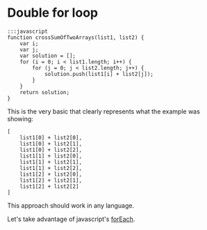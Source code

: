 # Double for loop

```
:::javascript
function crossSumOfTwoArrays(list1, list2) {
    var i;
    var j;
    var solution = [];
    for (i = 0; i < list1.length; i++) {
        for (j = 0; j < list2.length; j++) {
            solution.push(list1[i] + list2[j]);
        }
    }
    return solution;
}
```

This is the very basic that clearly represents what the example was showing:

    [
        list1[0] + list2[0],
        list1[0] + list2[1],
        list1[0] + list2[2],
        list1[1] + list2[0],
        list1[1] + list2[1],
        list1[1] + list2[2],
        list1[2] + list2[0],
        list1[2] + list2[1],
        list1[2] + list2[2]
    ]

This approach should work in any language.


Let's take advantage of javascript's [forEach](02-forEach.md).
